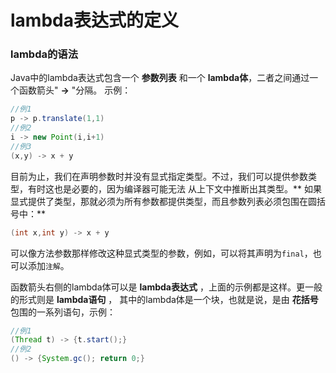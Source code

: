 lambda表达式的定义
==============================
### lambda的语法
Java中的lambda表达式包含一个 **参数列表** 和一个 **lambda体**，二者之间通过一个函数箭头" **->** "分隔。
示例：
```java
//例1
p -> p.translate(1,1)
//例2
i -> new Point(i,i+1)
//例3
(x,y) -> x + y
```
目前为止，我们在声明参数时并没有显式指定类型。不过，我们可以提供参数类型，有时这也是必要的，因为编译器可能无法
从上下文中推断出其类型。** 如果显式提供了类型，那就必须为所有参数都提供类型，而且参数列表必须包围在圆括号中：**
```java
(int x,int y) -> x + y
```
可以像方法参数那样修改这种显式类型的参数，例如，可以将其声明为`final`，也可以添加`注解`。

函数箭头右侧的lambda体可以是 **lambda表达式** ，上面的示例都是这样。更一般的形式则是 **lambda语句** ，
其中的lambda体是一个块，也就是说，是由 **花括号** 包围的一系列语句，示例：
```java
//例1
(Thread t) -> {t.start();}
//例2
() -> {System.gc(); return 0;}
```
